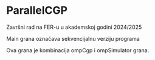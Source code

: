 # ParallelCGP
Završni rad na FER-u u akademskoj godini 2024/2025

Main grana označava sekvencijalnu verziju programa

Ova grana je kombinacija ompCgp i ompSimulator grana.
